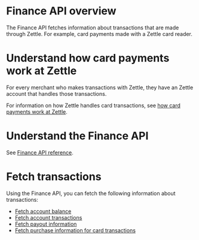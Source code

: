 Finance API overview
===
The Finance API fetches information about transactions that are made through Zettle. For example, card payments made with a Zettle card reader.

# Understand how card payments work at Zettle
For every merchant who makes transactions with Zettle, they have an Zettle account that handles those transactions.

For information on how Zettle handles card transactions, see [how card payments work at Zettle](concepts/how-card-payments-work-at-Zettle.md).  

# Understand the Finance API
See [Finance API reference](api-reference.md).

# Fetch transactions
Using the Finance API, you can fetch the following information about transactions:

* [Fetch account balance](user-guides/fetch-account-balance.md)
* [Fetch account transactions](user-guides/fetch-account-transactions.md)
* [Fetch payout information](user-guides/fetch-payout-info.md)
* [Fetch purchase information for card transactions](user-guides/fetch-purchase-information-for-card-transactions.md) 